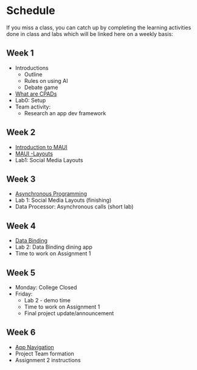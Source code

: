 # Schedule 
If you miss a class, you can catch up by completing the learning activities done in class and labs which will be linked here on a weekly basis:

## Week 1
- Introductions
    - Outline 
    - Rules on using AI
    - Debate game
- [What are CPADs](/notes/Lecture1_CPAD.md)
- Lab0: Setup
- Team activity: 
    - Research an app dev framework

## Week 2
- [Introduction to MAUI](/notes/Lecture%202%20MAUI%20Architecture.md)
- [MAUI -Layouts](notes/Lecture3_MAUILayouts.md)
- Lab1: Social Media Layouts

## Week 3

- [Asynchronous Programming](notes/Lecture4_Asynchronous_Programming.md)
- Lab 1: Social Media Layouts (finishing)
- Data Processor: Asynchronous calls (short lab)

## Week 4

- [Data Binding](notes/Lecture4_DataBinding.md)
- Lab 2: Data Binding dining app
- Time to work on Assignment 1

## Week 5

- Monday: College Closed
- Friday: 
  - Lab 2 - demo time
  - Time to work on Assignment 1
  - Final project update/announcement 

## **Week 6**

- [App Navigation](notes/Lecture5_Navigation.md)
- Project Team formation 
- Assignment 2 instructions

<!-- 

Project Team formation & Project definition

## Debt

- Lab3 : App settings & start-up behaviour and file and camera picker, permissions. 

  

## Spring Break

## Week7

- [MVVM]()
- Auth lab

## Week8

- [Repository Pattern]
- Real time db

## Week9

- Test 1
- Real time db part 2

## Week10
## Week11
## Week12
## Week13

## Week14

 -->